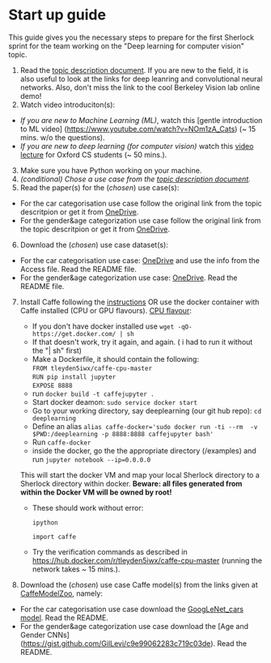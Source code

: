 # Start  up guide

This guide gives you the necessary steps to prepare for the first Sherlock sprint for the team
working on the "Deep  learning for computer vision" topic.

1. Read the [topic description document](https://github.com/NLeSC/Sherlock/blob/master/topics/deeplearning/deeplearning4computervision.md). If you are new to the field, it is also useful to look at the links for deep leanring and convolutional neural networks. Also, don't miss the link to the cool Berkeley Vision lab online demo!
2. Watch video introduciton(s):
  * *If you are new to Machine Learning (ML)*, watch this [gentle introduction to ML video] (https://www.youtube.com/watch?v=NOm1zA_Cats) (~ 15 mins. w/o the questions).
  * *If you are new to deep learning (for computer vision)* watch this [video lecture](https://www.youtube.com/watch?v=PlhFWT7vAEw) for Oxford CS students (~ 50 mins.).
3. Make sure you have Python working on your machine.
4. *(conditional) Chose a use case from the [topic description document](https://github.com/NLeSC/Sherlock/blob/master/topics/deeplearning/deeplearning4computervision.md).*
5. Read the paper(s) for the (*chosen*) use case(s): 
 * For the car categorisation use case follow the original link from the topic descritpion or get it from [OneDrive](https://nlesc-my.sharepoint.com/personal/e_ranguelova_esciencecenter_nl/Documents/Sherlock/DeepLearning4ComputerVision/Papers/CarCategorization.pdf). 
 * For the gender&age categorization use case follow the original link from the topic descritpion or get it from [OneDrive](https://nlesc-my.sharepoint.com/personal/e_ranguelova_esciencecenter_nl/Documents/Sherlock/DeepLearning4ComputerVision/Papers/CNN_AgeGenderEstimation.pdf).
6. Download the (*chosen*) use case dataset(s):
 * For the car categorisation use case: [OneDrive](https://nlesc-my.sharepoint.com/personal/e_ranguelova_esciencecenter_nl/Documents/Forms/All.aspx#InplviewHashaca49138-2f09-41f3-8065-eadee2b27c93=RootFolder%3D%252Fpersonal%252Fe%255Franguelova%255Fesciencecenter%255Fnl%252FDocuments%252FSherlock%252FDeepLearning4ComputerVision%252FDatasets%252FCompCars) and use the info from the Access file. Read the README file.
 * For the gender&age categorization use case: [OneDrive](https://nlesc-my.sharepoint.com/personal/e_ranguelova_esciencecenter_nl/Documents/Forms/All.aspx#InplviewHashaca49138-2f09-41f3-8065-eadee2b27c93=RootFolder%3D%252Fpersonal%252Fe%255Franguelova%255Fesciencecenter%255Fnl%252FDocuments%252FSherlock%252FDeepLearning4ComputerVision%252FDatasets%252FAdienceFaces). Read the README file.
7. Install Caffe following the [instructions](http://caffe.berkeleyvision.org/installation.html)
OR use the docker container with Caffe installed (CPU or GPU flavours). [CPU flavour](https://hub.docker.com/r/tleyden5iwx/caffe-cpu-master/): 
     * If you don't have docker installed use  `wget -qO- https://get.docker.com/ | sh`
     * If that doesn't work, try it again, and again. ( i had to run it without the "| sh" first)
     * Make a Dockerfile, it should contain the following:  
       `FROM tleyden5iwx/caffe-cpu-master`  
       `RUN pip install jupyter`  
       `EXPOSE 8888`  
     * run `docker build -t caffejupyter .`
     * Start docker deamon: `sudo service docker start`
     * Go to your working directory, say deeplearning (our git hub repo): `cd deeplearning`
     * Define an alias `alias caffe-docker='sudo docker run -ti --rm  -v $PWD:/deeplearning -p 8888:8888 caffejupyter bash'`
     * Run `caffe-docker`
     * inside the docker, go the the appropriate directory (<caffe-root>/examples) and run `jupyter notebook --ip=0.0.0.0`
     
    This will start the docker VM and map your local Sherlock directory to a Sherlock directory within docker. **Beware: all files generated from within the Docker VM will be owned by root!**
    * These should work without error:
    
         `ipython`

         `import caffe`
         
    * Try the verification commands as described in https://hub.docker.com/r/tleyden5iwx/caffe-cpu-master (running the network takes ~ 15 mins.).
8. Download the (*chosen*) use case Caffe model(s) from the links given at [CaffeModelZoo](https://github.com/BVLC/caffe/wiki/Model-Zoo), namely:
  * For the car categorisation use case download the [GoogLeNet_cars model](https://gist.github.com/bogger/b90eb88e31cd745525ae). Read the README.
 *  For the gender&age categorization use case download the [Age and Gender CNNs] (https://gist.github.com/GilLevi/c9e99062283c719c03de). Read the README.
